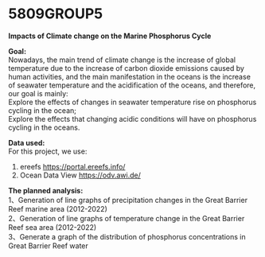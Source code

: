 # 5809GROUP5
**Impacts of Climate change on the Marine  Phosphorus Cycle**  

**Goal:**   
Nowadays, the main trend of climate change is the increase of global temperature due to the increase of carbon dioxide emissions caused by human activities, and the main manifestation in the oceans is the increase of seawater temperature and the acidification of the oceans, and therefore, our goal is mainly:  
Explore the effects of changes in seawater temperature rise on phosphorus cycling in the ocean;  
Explore the effects that changing acidic conditions will have on phosphorus cycling in the oceans.  

**Data used:**  
For this project, we use: 
1. ereefs https://portal.ereefs.info/  
2. Ocean Data View https://odv.awi.de/  

**The planned analysis:**   
1、Generation of line graphs of precipitation changes in the Great Barrier Reef marine area (2012-2022)  
2、Generation of line graphs of temperature change in the Great Barrier Reef sea area (2012-2022)  
3、Generate a graph of the distribution of phosphorus concentrations in Great Barrier Reef water  
